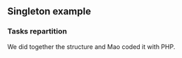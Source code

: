 ## Singleton example

### Tasks repartition

We did together the structure and Mao coded it with PHP.
